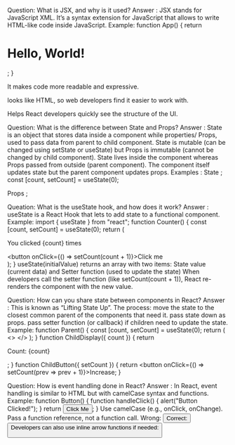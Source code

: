 Question: What is JSX, and why is it used?
Answer : JSX stands for JavaScript XML.
It’s a syntax extension for JavaScript that allows  to write HTML-like code inside JavaScript.
Example:
function App() {
  return <h1>Hello, World!</h1>;
}

It makes code more readable and expressive.

looks like HTML, so web developers find it easier to work with.

Helps React developers quickly see the structure of the UI.


 Question: What is the difference between State and Props?
Answer : State is an object that stores data inside a component while 
properties/ Props, used to pass data from parent to child component.
 State is mutable (can be changed using setState or useState) but Props is 
 immutable (cannot be changed by child component). State lives
inside the component whereas Props passed from outside (parent component).
The component itself updates state but the parent component updates props.
Examples :
 State ;
 const [count, setCount] = useState(0);

 Props ;
 <Child name="Fahmida" />

 Queation: What is the useState hook, and how does it work?
  Answer : useState is a React Hook that lets to add state to a 
  functional component.
  Example:
import { useState } from "react";
function Counter() {
  const [count, setCount] = useState(0);
return (
    <div>
      <p>You clicked {count} times</p>
      <button onClick={() => setCount(count + 1)}>Click me</button>
    </div>
  );
}
 useState(initialValue) returns an array with two items:
 State value (current data) and Setter function (used to update the state)
When developers  call the setter function (like setCount(count + 1)), 
React re-renders the component with the new value.

Question: How can you share state between components in React?
Answer : This is known as “Lifting State Up”. The process: 
move the state to the closest common parent of the components that need it.
pass state down as props.
pass setter function (or callback) if children need to update the state.
Example:
function Parent() {
  const [count, setCount] = useState(0);
return (
    <>
      <ChildDisplay count={count} />
      <ChildButton setCount={setCount} />
    </>
  );
}
function ChildDisplay({ count }) {
  return <p>Count: {count}</p>;
}
function ChildButton({ setCount }) {
  return <button onClick={() => setCount(prev => prev + 1)}>Increase</button>;
}

 Question: How is event handling done in React?
 Answer : In React, event handling is similar to HTML but with
 camelCase syntax and functions.
 Example:
function Button() {
  function handleClick() {
 alert("Button Clicked!");
  }
 return <button onClick={handleClick}>Click Me</button>;
}
Use camelCase (e.g., onClick, onChange).
Pass a function reference, not a function call.
 Wrong: <button onClick={handleClick()}>
Correct: <button onClick={handleClick}>
Developers can also use inline arrow functions if needed:

